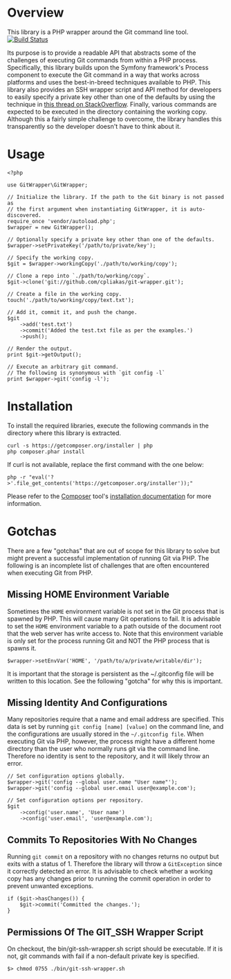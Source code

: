Overview
========

This library is a PHP wrapper around the Git command line tool. [![Build Status](https://travis-ci.org/cpliakas/git-wrapper.png)](https://travis-ci.org/cpliakas/git-wrapper.png)

Its purpose is to provide a readable API that abstracts some of the challenges
of executing Git commands from within a PHP process. Specifically, this library
builds upon the Symfony framework's Process component to execute the Git command
in a way that works across platforms and uses the best-in-breed techniques
available to PHP. This library also provides an SSH wrapper script and API
method for developers to easily specify a private key other than one of the
defaults by using the technique in [this thread on StackOverflow](http://stackoverflow.com/a/3500308/870667).
Finally, various commands are expected to be executed in the directory
containing the working copy. Although this a fairly simple challenge to
overcome, the library handles this transparently so the developer doesn't have
to think about it.

Usage
=====

    <?php

    use GitWrapper\GitWrapper;

    // Initialize the library. If the path to the Git binary is not passed as
    // the first argument when instantiating GitWrapper, it is auto-discovered.
    require_once 'vendor/autoload.php';
    $wrapper = new GitWrapper();

    // Optionally specify a private key other than one of the defaults.
    $wrapper->setPrivateKey('/path/to/private/key');

    // Specify the working copy.
    $git = $wrapper->workingCopy('./path/to/working/copy');

    // Clone a repo into `./path/to/working/copy`.
    $git->clone('git://github.com/cpliakas/git-wrapper.git');

    // Create a file in the working copy.
    touch('./path/to/working/copy/text.txt');

    // Add it, commit it, and push the change.
    $git
        ->add('test.txt')
        ->commit('Added the test.txt file as per the examples.')
        ->push();

    // Render the output.
    print $git->getOutput();

    // Execute an arbitrary git command.
    // The following is synonymous with `git config -l`
    print $wrapper->git('config -l');

Installation
============

To install the required libraries, execute the following commands in the
directory where this library is extracted.

    curl -s https://getcomposer.org/installer | php
    php composer.phar install

If curl is not available, replace the first command with the one below:

    php -r "eval('?>'.file_get_contents('https://getcomposer.org/installer'));"

Please refer to the [Composer](http://getcomposer.org/) tool's
[installation documentation](http://getcomposer.org/doc/00-intro.md#installation-nix)
for more information.

Gotchas
=======

There are a few "gotchas" that are out of scope for this library to solve but
might prevent a successful implementation of running Git via PHP. The following
is an incomplete list of challenges that are often encountered when executing
Git from PHP.

Missing HOME Environment Variable
---------------------------------

Sometimes the `HOME` environment variable is not set in the Git process that is
spawned by PHP. This will cause many Git operations to fail. It is advisable to
set the `HOME` environment variable to a path outside of the document root that
the web server has write access to. Note that this environment variable is only
set for the process running Git and NOT the PHP process that is spawns it.

    $wrapper->setEnvVar('HOME', '/path/to/a/private/writable/dir');

It is important that the storage is persistent as the ~/.gitconfig file will be
written to this location. See the following "gotcha" for why this is important.

Missing Identity And Configurations
-----------------------------------

Many repositories require that a name and email address are specified. This data
is set by running `git config [name] [value]` on the command line, and the
configurations are usually stored in the `~/.gitconfig file`. When executing Git
via PHP, however, the process might have a different home directory than the
user who normally runs git via the command line. Therefore no identity is sent
to the repository, and it will likely throw an error.

    // Set configuration options globally.
    $wrapper->git('config --global user.name "User name"');
    $wrapper->git('config --global user.email user@example.com');

    // Set configuration options per repository.
    $git
        ->config('user.name', 'User name')
        ->config('user.email', 'user@example.com');

Commits To Repositories With No Changes
---------------------------------------

Running `git commit` on a repository with no changes returns no output but exits
with a status of 1. Therefore the library will throw a `GitException` since it
correctly detected an error. It is advisable to check whether a working copy has
any changes prior to running the commit operation in order to prevent unwanted
exceptions.

    if ($git->hasChanges()) {
        $git->commit('Committed the changes.');
    }

Permissions Of The GIT_SSH Wrapper Script
----------------------------------------

On checkout, the bin/git-ssh-wrapper.sh script should be executable. If it is
not, git commands with fail if a non-default private key is specified.

    $> chmod 0755 ./bin/git-ssh-wrapper.sh